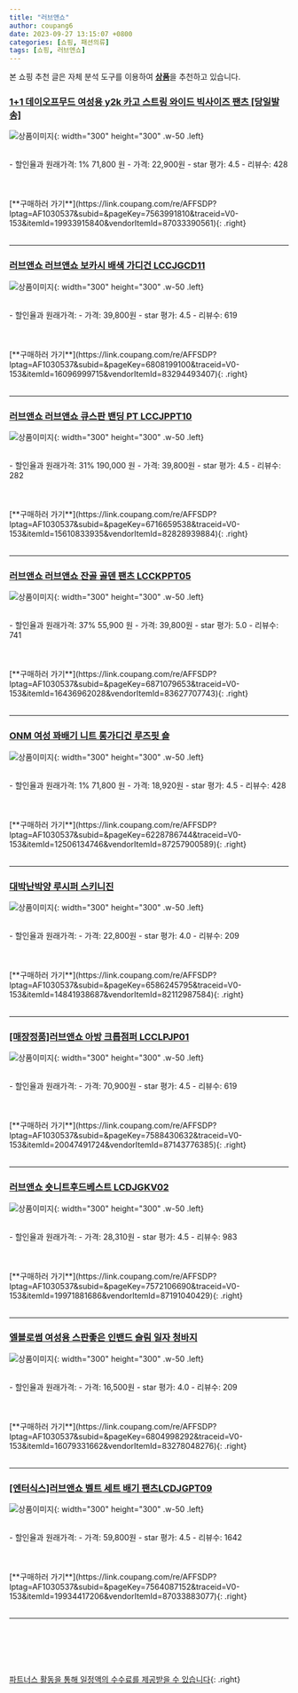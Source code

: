 ```yaml
---
title: "러브앤쇼"
author: coupang6
date: 2023-09-27 13:15:07 +0800
categories: [쇼핑, 패션의류]
tags: [쇼핑, 러브앤쇼]
---
```


본 쇼핑 추천 글은 자체 분석 도구를 이용하여 [**상품**](https://link.coupang.com/a/bao1ui)을 추천하고 있습니다.

### [1+1 데이오프무드 여성용 y2k 카고 스트링 와이드 빅사이즈 팬츠 [당일발송]](https://link.coupang.com/re/AFFSDP?lptag=AF1030537&subid=&pageKey=7563991810&traceid=V0-153&itemId=19933915840&vendorItemId=87033390561)

![상품이미지](https://thumbnail7.coupangcdn.com/thumbnails/remote/230x230ex/image/vendor_inventory/0cfb/eab81233687ab330e61e77d2976f58c0b62d2a23e3b3e71f28ba92dadb95.jpg){: width="300" height="300" .w-50 .left}


<br>
- 할인율과 원래가격: 1%  71,800   원
- 가격: 22,900원
- star 평가: 4.5
- 리뷰수: 428
<br>
<br>
<br>
<br>
[**구매하러 가기**](https://link.coupang.com/re/AFFSDP?lptag=AF1030537&subid=&pageKey=7563991810&traceid=V0-153&itemId=19933915840&vendorItemId=87033390561){: .right}
<br>
<br>

---

### [러브앤쇼 러브앤쇼 보카시 배색 가디건 LCCJGCD11](https://link.coupang.com/re/AFFSDP?lptag=AF1030537&subid=&pageKey=6808199100&traceid=V0-153&itemId=16096999715&vendorItemId=83294493407)

![상품이미지](https://thumbnail9.coupangcdn.com/thumbnails/remote/230x230ex/image/vendor_inventory/ef80/bc2988f925e1e4bc03939ed2be524904c82da5d6ebc6be83f2b2da94146c.jpg){: width="300" height="300" .w-50 .left}


<br>
- 할인율과 원래가격: 
- 가격: 39,800원
- star 평가: 4.5
- 리뷰수: 619
<br>
<br>
<br>
<br>
[**구매하러 가기**](https://link.coupang.com/re/AFFSDP?lptag=AF1030537&subid=&pageKey=6808199100&traceid=V0-153&itemId=16096999715&vendorItemId=83294493407){: .right}
<br>
<br>

---

### [러브앤쇼 러브앤쇼 큐스판 밴딩 PT LCCJPPT10](https://link.coupang.com/re/AFFSDP?lptag=AF1030537&subid=&pageKey=6716659538&traceid=V0-153&itemId=15610833935&vendorItemId=82828939884)

![상품이미지](https://thumbnail9.coupangcdn.com/thumbnails/remote/230x230ex/image/vendor_inventory/1ec7/ee7bdbbf5e81177812bb97208b9a45d7ecf0645748c82edcf3fb350ebb16.jpg){: width="300" height="300" .w-50 .left}


<br>
- 할인율과 원래가격: 31%  190,000   원
- 가격: 39,800원
- star 평가: 4.5
- 리뷰수: 282
<br>
<br>
<br>
<br>
[**구매하러 가기**](https://link.coupang.com/re/AFFSDP?lptag=AF1030537&subid=&pageKey=6716659538&traceid=V0-153&itemId=15610833935&vendorItemId=82828939884){: .right}
<br>
<br>

---

### [러브앤쇼 러브앤쇼 잔골 골덴 팬츠 LCCKPPT05](https://link.coupang.com/re/AFFSDP?lptag=AF1030537&subid=&pageKey=6871079653&traceid=V0-153&itemId=16436962028&vendorItemId=83627707743)

![상품이미지](https://thumbnail10.coupangcdn.com/thumbnails/remote/230x230ex/image/vendor_inventory/3703/3e4022a8726a53c8f5983fa73f254b699d0a9ebfeb8ceb77c312b98fe7b4.jpg){: width="300" height="300" .w-50 .left}


<br>
- 할인율과 원래가격: 37%  55,900   원
- 가격: 39,800원
- star 평가: 5.0
- 리뷰수: 741
<br>
<br>
<br>
<br>
[**구매하러 가기**](https://link.coupang.com/re/AFFSDP?lptag=AF1030537&subid=&pageKey=6871079653&traceid=V0-153&itemId=16436962028&vendorItemId=83627707743){: .right}
<br>
<br>

---

### [ONM 여성 꽈배기 니트 롱가디건 루즈핏 숄](https://link.coupang.com/re/AFFSDP?lptag=AF1030537&subid=&pageKey=6228786744&traceid=V0-153&itemId=12506134746&vendorItemId=87257900589)

![상품이미지](https://thumbnail7.coupangcdn.com/thumbnails/remote/230x230ex/image/vendor_inventory/b754/4a0c5af0f77f6c62cd2515593963d7ece85309edc41236b2600f948e3210.jpg){: width="300" height="300" .w-50 .left}


<br>
- 할인율과 원래가격: 1%  71,800   원
- 가격: 18,920원
- star 평가: 4.5
- 리뷰수: 428
<br>
<br>
<br>
<br>
[**구매하러 가기**](https://link.coupang.com/re/AFFSDP?lptag=AF1030537&subid=&pageKey=6228786744&traceid=V0-153&itemId=12506134746&vendorItemId=87257900589){: .right}
<br>
<br>

---

### [대박난박양 루시퍼 스키니진](https://link.coupang.com/re/AFFSDP?lptag=AF1030537&subid=&pageKey=6586245795&traceid=V0-153&itemId=14841938687&vendorItemId=82112987584)

![상품이미지](https://thumbnail9.coupangcdn.com/thumbnails/remote/230x230ex/image/vendor_inventory/c274/51fc8d0f75a1efacc0222197d2d3b82ace3e28024d0e4ffe06ed9ca73465.jpg){: width="300" height="300" .w-50 .left}


<br>
- 할인율과 원래가격: 
- 가격: 22,800원
- star 평가: 4.0
- 리뷰수: 209
<br>
<br>
<br>
<br>
[**구매하러 가기**](https://link.coupang.com/re/AFFSDP?lptag=AF1030537&subid=&pageKey=6586245795&traceid=V0-153&itemId=14841938687&vendorItemId=82112987584){: .right}
<br>
<br>

---

### [[매장정품]러브앤쇼 아방 크롭점퍼 LCCLPJP01](https://link.coupang.com/re/AFFSDP?lptag=AF1030537&subid=&pageKey=7588430632&traceid=V0-153&itemId=20047491724&vendorItemId=87143776385)

![상품이미지](https://thumbnail8.coupangcdn.com/thumbnails/remote/230x230ex/image/vendor_inventory/79f3/1738d196d0bb28ce5799109aeb84883e12eff19adcaa9b3aa1203442977a.jpg){: width="300" height="300" .w-50 .left}


<br>
- 할인율과 원래가격: 
- 가격: 70,900원
- star 평가: 4.5
- 리뷰수: 619
<br>
<br>
<br>
<br>
[**구매하러 가기**](https://link.coupang.com/re/AFFSDP?lptag=AF1030537&subid=&pageKey=7588430632&traceid=V0-153&itemId=20047491724&vendorItemId=87143776385){: .right}
<br>
<br>

---

### [러브앤쇼 숏니트후드베스트 LCDJGKV02](https://link.coupang.com/re/AFFSDP?lptag=AF1030537&subid=&pageKey=7572106690&traceid=V0-153&itemId=19971881686&vendorItemId=87191040429)

![상품이미지](https://thumbnail9.coupangcdn.com/thumbnails/remote/230x230ex/image/vendor_inventory/f274/34ba900b8a8a861ee783a0980ad5f0a67f0f9b431de6e22c89e30bd1da98.JPG){: width="300" height="300" .w-50 .left}


<br>
- 할인율과 원래가격: 
- 가격: 28,310원
- star 평가: 4.5
- 리뷰수: 983
<br>
<br>
<br>
<br>
[**구매하러 가기**](https://link.coupang.com/re/AFFSDP?lptag=AF1030537&subid=&pageKey=7572106690&traceid=V0-153&itemId=19971881686&vendorItemId=87191040429){: .right}
<br>
<br>

---

### [엘블로썸 여성용 스판좋은 인밴드 슬림 일자 청바지](https://link.coupang.com/re/AFFSDP?lptag=AF1030537&subid=&pageKey=6804998292&traceid=V0-153&itemId=16079331662&vendorItemId=83278048276)

![상품이미지](https://thumbnail6.coupangcdn.com/thumbnails/remote/230x230ex/image/vendor_inventory/1a9d/1afbc7b21af77d9946f0933cf178cff8bd7ff8e81f5567248f0eca2a7122.jpg){: width="300" height="300" .w-50 .left}


<br>
- 할인율과 원래가격: 
- 가격: 16,500원
- star 평가: 4.0
- 리뷰수: 209
<br>
<br>
<br>
<br>
[**구매하러 가기**](https://link.coupang.com/re/AFFSDP?lptag=AF1030537&subid=&pageKey=6804998292&traceid=V0-153&itemId=16079331662&vendorItemId=83278048276){: .right}
<br>
<br>

---

### [[엔터식스]러브앤쇼 벨트 세트 배기 팬츠LCDJGPT09](https://link.coupang.com/re/AFFSDP?lptag=AF1030537&subid=&pageKey=7564087152&traceid=V0-153&itemId=19934417206&vendorItemId=87033883077)

![상품이미지](https://thumbnail8.coupangcdn.com/thumbnails/remote/230x230ex/image/vendor_inventory/6226/04b2b4a74da1320d097a7a30619687d3dc3d14636c9fca8863277fd7b35b.jpg){: width="300" height="300" .w-50 .left}


<br>
- 할인율과 원래가격: 
- 가격: 59,800원
- star 평가: 4.5
- 리뷰수: 1642
<br>
<br>
<br>
<br>
[**구매하러 가기**](https://link.coupang.com/re/AFFSDP?lptag=AF1030537&subid=&pageKey=7564087152&traceid=V0-153&itemId=19934417206&vendorItemId=87033883077){: .right}
<br>
<br>

---
<br><br><br><br><br> [파트너스 활동을 통해 일정액의 수수료를 제공받을 수 있습니다](https://link.coupang.com/a/bao1ui){: .right}